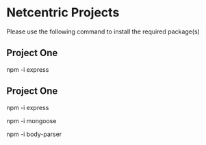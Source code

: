 # Netcentric Projects

Please use the following command to install the required package(s)

## Project One

npm -i express


## Project One

npm -i express <br/>

npm -i mongoose <br/>
 
npm -i body-parser <br/>

